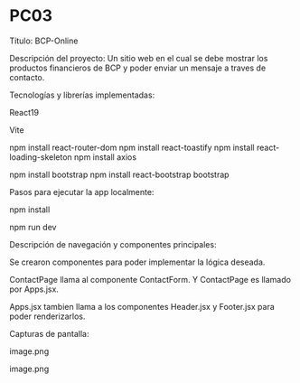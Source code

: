 # PC03

Título: BCP-Online

Descripción del proyecto: Un sitio web en el cual se debe mostrar los productos financieros de BCP y poder enviar un mensaje a traves de contacto.


Tecnologías y librerías implementadas:

React19

Vite

npm install react-router-dom
npm install react-toastify
npm install react-loading-skeleton
npm install axios

npm install bootstrap
npm install react-bootstrap bootstrap

 

Pasos para ejecutar la app localmente:

npm install

npm run dev

 

Descripción de navegación y componentes principales:

Se crearon componentes para poder implementar la lógica deseada.

ContactPage llama al componente ContactForm. Y ContactPage es llamado por Apps.jsx.

Apps.jsx tambien llama a los componentes Header.jsx y Footer.jsx para poder renderizarlos. 

 

Capturas de pantalla:

image.png

image.png
